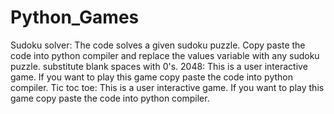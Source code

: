 # Python_Games
Sudoku solver:
  The code solves a given sudoku puzzle. Copy paste the code into python compiler and replace the values variable with any sudoku puzzle. substitute blank spaces with 0's.
2048:
  This is a user interactive game. If you want to play this game copy paste the code into python compiler.
Tic toc toe:
  This is a user interactive game. If you want to play this game copy paste the code into python compiler.
 
